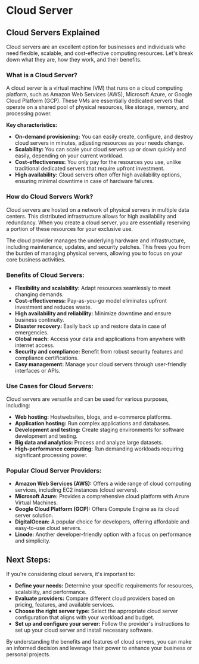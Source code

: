 # Cloud Server
## Cloud Servers Explained

Cloud servers are an excellent option for businesses and individuals who need flexible, scalable, and cost-effective computing resources. Let's break down what they are, how they work, and their benefits.

### What is a Cloud Server?

A cloud server is a virtual machine (VM) that runs on a cloud computing platform, such as Amazon Web Services (AWS), Microsoft Azure, or Google Cloud Platform (GCP). These VMs are essentially dedicated servers that operate on a shared pool of physical resources, like storage, memory, and processing power. 

**Key characteristics:**

* **On-demand provisioning:** You can easily create, configure, and destroy cloud servers in minutes, adjusting resources as your needs change.
* **Scalability:** You can scale your cloud servers up or down quickly and easily, depending on your current workload.
* **Cost-effectiveness:** You only pay for the resources you use, unlike traditional dedicated servers that require upfront investment.
* **High availability:** Cloud servers often offer high availability options, ensuring minimal downtime in case of hardware failures.

### How do Cloud Servers Work?

Cloud servers are hosted on a network of physical servers in multiple data centers. This distributed infrastructure allows for high availability and redundancy. When you create a cloud server, you are essentially reserving a portion of these resources for your exclusive use. 

The cloud provider manages the underlying hardware and infrastructure, including maintenance, updates, and security patches. This frees you from the burden of managing physical servers, allowing you to focus on your core business activities.

### Benefits of Cloud Servers:

* **Flexibility and scalability:** Adapt resources seamlessly to meet changing demands.
* **Cost-effectiveness:** Pay-as-you-go model eliminates upfront investment and reduces waste.
* **High availability and reliability:** Minimize downtime and ensure business continuity.
* **Disaster recovery:** Easily back up and restore data in case of emergencies.
* **Global reach:** Access your data and applications from anywhere with internet access.
* **Security and compliance:** Benefit from robust security features and compliance certifications.
* **Easy management:** Manage your cloud servers through user-friendly interfaces or APIs.

### Use Cases for Cloud Servers:

Cloud servers are versatile and can be used for various purposes, including:

* **Web hosting:** Hostwebsites, blogs, and e-commerce platforms.
* **Application hosting:** Run complex applications and databases.
* **Development and testing:** Create staging environments for software development and testing.
* **Big data and analytics:** Process and analyze large datasets.
* **High-performance computing:** Run demanding workloads requiring significant processing power.

### Popular Cloud Server Providers:

* **Amazon Web Services (AWS):** Offers a wide range of cloud computing services, including EC2 instances (cloud servers).
* **Microsoft Azure:** Provides a comprehensive cloud platform with Azure Virtual Machines.
* **Google Cloud Platform (GCP):** Offers Compute Engine as its cloud server solution.
* **DigitalOcean:** A popular choice for developers, offering affordable and easy-to-use cloud servers.
* **Linode:** Another developer-friendly option with a focus on performance and simplicity.

## Next Steps:

If you're considering cloud servers, it's important to:

* **Define your needs:** Determine your specific requirements for resources, scalability, and performance.
* **Evaluate providers:** Compare different cloud providers based on pricing, features, and available services.
* **Choose the right server type:** Select the appropriate cloud server configuration that aligns with your workload and budget.
* **Set up and configure your server:** Follow the provider's instructions to set up your cloud server and install necessary software.

By understanding the benefits and features of cloud servers, you can make an informed decision and leverage their power to enhance your business or personal projects.
